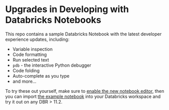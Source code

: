 # Upgrades in Developing with Databricks Notebooks

This repo contains a sample Databricks Notebook with the latest developer experience updates, including:

* Variable inspection
* Code formatting
* Run selected text
* `pdb` - the interactive Python debugger
* Code folding
* Auto-complete as you type
* and more...

To try these out yourself, make sure to [enable the new notebook editor](https://docs.databricks.com/notebooks/notebook-editor.html), then you can import [the example notebook](https://github.com/databricks/notebook_gallery/blob/main/Notebook%202.0%20Feature%20Gallery.py) into your Databricks workspace and try it out on any DBR > 11.2.
